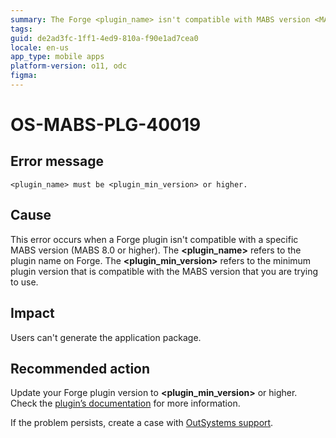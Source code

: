 ```yaml
---
summary: The Forge <plugin_name> isn't compatible with MABS version <MABS_version>. Update it to <plugin_min_version> or higher.
tags:
guid: de2ad3fc-1ff1-4ed9-810a-f90e1ad7cea0
locale: en-us
app_type: mobile apps
platform-version: o11, odc
figma:
---
```


# OS-MABS-PLG-40019

## Error message

`<plugin_name> must be <plugin_min_version> or higher.`

## Cause

This error occurs when a Forge plugin isn't compatible with a specific MABS version (MABS 8.0 or higher). The **&lt;plugin_name&gt;** refers to the plugin name on Forge. The **&lt;plugin_min_version&gt;** refers to the minimum plugin version that is compatible with the MABS version that you are trying to use. 

## Impact

Users can't generate the application package.

## Recommended action

Update your Forge plugin version to **&lt;plugin_min_version&gt;** or higher. Check the [plugin’s documentation](https://success.outsystems.com/Documentation/11/Extensibility_and_Integration/Mobile_Plugins) for more information.

If the problem persists, create a case with [OutSystems support](https://www.outsystems.com/support/portal/open-support-case?ErrorCode=OS-MABS-PLG-40019).
